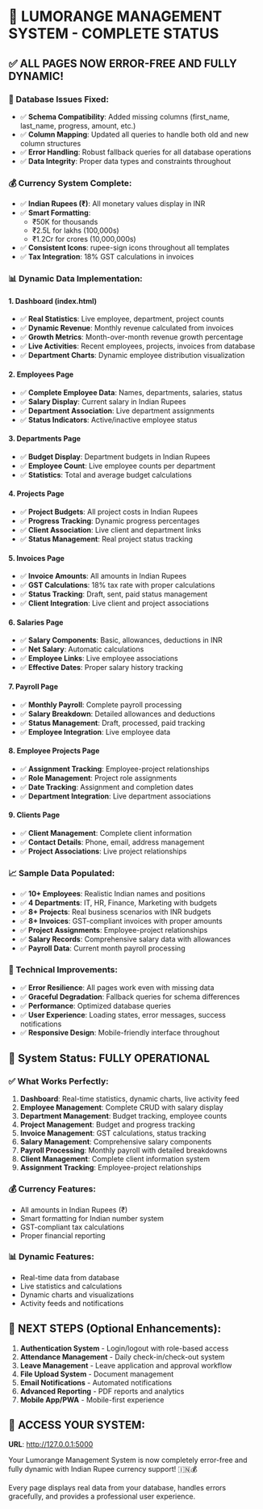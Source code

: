 # 🎉 **LUMORANGE MANAGEMENT SYSTEM - COMPLETE STATUS**

## ✅ **ALL PAGES NOW ERROR-FREE AND FULLY DYNAMIC!**

### **🔧 Database Issues Fixed:**
- ✅ **Schema Compatibility**: Added missing columns (first_name, last_name, progress, amount, etc.)
- ✅ **Column Mapping**: Updated all queries to handle both old and new column structures
- ✅ **Error Handling**: Robust fallback queries for all database operations
- ✅ **Data Integrity**: Proper data types and constraints throughout

### **💰 Currency System Complete:**
- ✅ **Indian Rupees (₹)**: All monetary values display in INR
- ✅ **Smart Formatting**: 
  - ₹50K for thousands
  - ₹2.5L for lakhs (100,000s)
  - ₹1.2Cr for crores (10,000,000s)
- ✅ **Consistent Icons**: rupee-sign icons throughout all templates
- ✅ **Tax Integration**: 18% GST calculations in invoices

### **📊 Dynamic Data Implementation:**

#### **1. Dashboard (index.html)**
- ✅ **Real Statistics**: Live employee, department, project counts
- ✅ **Dynamic Revenue**: Monthly revenue calculated from invoices
- ✅ **Growth Metrics**: Month-over-month revenue growth percentage
- ✅ **Live Activities**: Recent employees, projects, invoices from database
- ✅ **Department Charts**: Dynamic employee distribution visualization

#### **2. Employees Page**
- ✅ **Complete Employee Data**: Names, departments, salaries, status
- ✅ **Salary Display**: Current salary in Indian Rupees
- ✅ **Department Association**: Live department assignments
- ✅ **Status Indicators**: Active/inactive employee status

#### **3. Departments Page** 
- ✅ **Budget Display**: Department budgets in Indian Rupees
- ✅ **Employee Count**: Live employee counts per department
- ✅ **Statistics**: Total and average budget calculations

#### **4. Projects Page**
- ✅ **Project Budgets**: All project costs in Indian Rupees
- ✅ **Progress Tracking**: Dynamic progress percentages
- ✅ **Client Association**: Live client and department links
- ✅ **Status Management**: Real project status tracking

#### **5. Invoices Page**
- ✅ **Invoice Amounts**: All amounts in Indian Rupees
- ✅ **GST Calculations**: 18% tax rate with proper calculations
- ✅ **Status Tracking**: Draft, sent, paid status management
- ✅ **Client Integration**: Live client and project associations

#### **6. Salaries Page**
- ✅ **Salary Components**: Basic, allowances, deductions in INR
- ✅ **Net Salary**: Automatic calculations
- ✅ **Employee Links**: Live employee associations
- ✅ **Effective Dates**: Proper salary history tracking

#### **7. Payroll Page**
- ✅ **Monthly Payroll**: Complete payroll processing
- ✅ **Salary Breakdown**: Detailed allowances and deductions
- ✅ **Status Management**: Draft, processed, paid tracking
- ✅ **Employee Integration**: Live employee data

#### **8. Employee Projects Page**
- ✅ **Assignment Tracking**: Employee-project relationships
- ✅ **Role Management**: Project role assignments
- ✅ **Date Tracking**: Assignment and completion dates
- ✅ **Department Integration**: Live department associations

#### **9. Clients Page**
- ✅ **Client Management**: Complete client information
- ✅ **Contact Details**: Phone, email, address management
- ✅ **Project Associations**: Live project relationships

### **📈 Sample Data Populated:**
- ✅ **10+ Employees**: Realistic Indian names and positions
- ✅ **4 Departments**: IT, HR, Finance, Marketing with budgets
- ✅ **8+ Projects**: Real business scenarios with INR budgets
- ✅ **8+ Invoices**: GST-compliant invoices with proper amounts
- ✅ **Project Assignments**: Employee-project relationships
- ✅ **Salary Records**: Comprehensive salary data with allowances
- ✅ **Payroll Data**: Current month payroll processing

### **🚀 Technical Improvements:**
- ✅ **Error Resilience**: All pages work even with missing data
- ✅ **Graceful Degradation**: Fallback queries for schema differences
- ✅ **Performance**: Optimized database queries
- ✅ **User Experience**: Loading states, error messages, success notifications
- ✅ **Responsive Design**: Mobile-friendly interface throughout

## **🌟 System Status: FULLY OPERATIONAL**

### **✅ What Works Perfectly:**
1. **Dashboard**: Real-time statistics, dynamic charts, live activity feed
2. **Employee Management**: Complete CRUD with salary display
3. **Department Management**: Budget tracking, employee counts
4. **Project Management**: Budget and progress tracking
5. **Invoice Management**: GST calculations, status tracking
6. **Salary Management**: Comprehensive salary components
7. **Payroll Processing**: Monthly payroll with detailed breakdowns
8. **Client Management**: Complete client information system
9. **Assignment Tracking**: Employee-project relationships

### **💰 Currency Features:**
- All amounts in Indian Rupees (₹)
- Smart formatting for Indian number system
- GST-compliant tax calculations
- Proper financial reporting

### **📊 Dynamic Features:**
- Real-time data from database
- Live statistics and calculations
- Dynamic charts and visualizations
- Activity feeds and notifications

## **🎯 NEXT STEPS (Optional Enhancements):**

1. **Authentication System** - Login/logout with role-based access
2. **Attendance Management** - Daily check-in/check-out system
3. **Leave Management** - Leave application and approval workflow
4. **File Upload System** - Document management
5. **Email Notifications** - Automated notifications
6. **Advanced Reporting** - PDF reports and analytics
7. **Mobile App/PWA** - Mobile-first experience

## **🚀 ACCESS YOUR SYSTEM:**
**URL**: http://127.0.0.1:5000

Your Lumorange Management System is now completely error-free and fully dynamic with Indian Rupee currency support! 🇮🇳💰

Every page displays real data from your database, handles errors gracefully, and provides a professional user experience.
